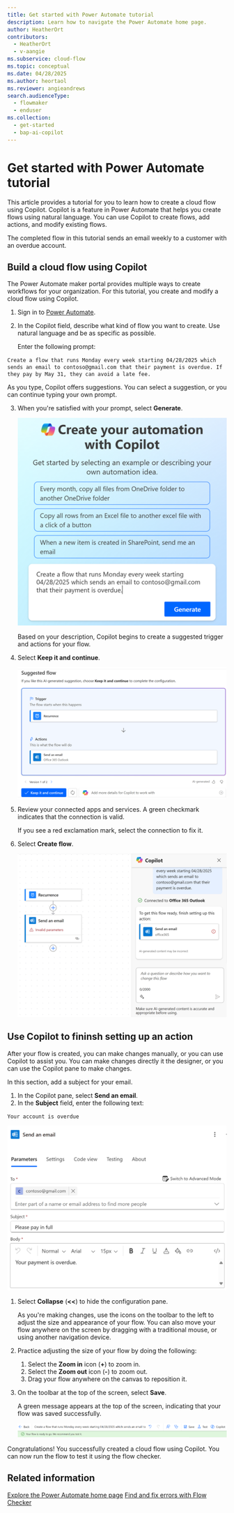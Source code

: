 ```yaml
---
title: Get started with Power Automate tutorial
description: Learn how to navigate the Power Automate home page.
author: HeatherOrt
contributors:
  - HeatherOrt
  - v-aangie
ms.subservice: cloud-flow
ms.topic: conceptual
ms.date: 04/28/2025
ms.author: heortaol
ms.reviewer: angieandrews
search.audienceType: 
  - flowmaker
  - enduser
ms.collection:
  - get-started
  - bap-ai-copilot
---
```


# Get started with Power Automate tutorial

This article provides a tutorial for you to learn how to create a cloud flow using Copilot. Copilot is a feature in Power Automate that helps you create flows using natural language. You can use Copilot to create flows, add actions, and modify existing flows. <!--say more-->

The completed flow in this tutorial sends an email weekly to a customer with an overdue account.

## Build a cloud flow using Copilot

The Power Automate maker portal provides multiple ways to create workflows for your organization. For this tutorial, you create and modify a cloud flow using Copilot.

1. Sign in to [Power Automate](https://make.powerautomate.com).
1. In the Copilot field, describe what kind of flow you want to create. Use natural language and be as specific as possible.

    Enter the following prompt:

```copilot-prompt
Create a flow that runs Monday every week starting 04/28/2025 which sends an email to contoso@gmail.com that their payment is overdue. If they pay by May 31, they can avoid a late fee.
```

As you type, Copilot offers suggestions. You can select a suggestion, or you can continue typing your own prompt.

3. When you're satisfied with your prompt, select **Generate**.

    ![alt text](image-9.png)

    Based on your description, Copilot begins to create a suggested trigger and actions for your flow.

1. Select **Keep it and continue**.

    ![alt text](image-10.png)

1. Review your connected apps and services. A green checkmark indicates that the connection is valid.
 
    If you see a red exclamation mark, select the connection to fix it.

1. Select **Create flow**.

    ![alt text](image-11.png)

## Use Copilot to  fininsh setting up an action

After your flow is created, you can make changes manually, or you can use Copilot to assist you. You can make changes directly it the designer<!--link-->, or you can use the Copilot pane to make changes.

In this section, add a subject for your email.

1. In the Copilot pane, select **Send an email**.
1. In the **Subject** field, enter the following text:

```copilot-prompt
Your account is overdue
```

![alt text](image-12.png)

1. Select **Collapse** (**<<**) to hide the configuration pane.

    As you're making changes, use the icons on the toolbar to the left to adjust the size and appearance of your flow. You can also move your flow anywhere on the screen by dragging with a traditional mouse, or using another navigation device.

1. Practice adjusting the size of your flow by doing the following:
    1. Select the **Zoom in** icon (**+**) to zoom in.
    1. Select the **Zoom out** icon (**-**) to zoom out.
    1. Drag your flow anywhere on the canvas to reposition it.

1. On the toolbar at the top of the screen, select **Save**.

    A green message appears at the top of the screen, indicating that your flow was saved successfully.

    ![alt text](image-14.png)

Congratulations! You successfully created a cloud flow using Copilot. You can now run the flow to test it using the flow checker.

## Related information

[Explore the Power Automate home page](getting-started.md)
[Find and fix errors with Flow Checker](error-checker.md)
  